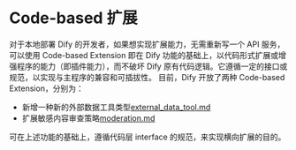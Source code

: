 # Code-based 扩展

对于本地部署 Dify 的开发者，如果想实现扩展能力，无需重新写一个 API 服务，可以使用 Code-based Extension 即在 Dify 功能的基础上，以代码形式扩展或增强程序的能力（即插件能力），而不破坏 Dify 原有代码逻辑。它遵循一定的接口或规范，以实现与主程序的兼容和可插拔性。 目前，Dify 开放了两种 Code-based Extension，分别为：

* 新增一种新的外部数据工具类型[external\_data\_tool.md](api\_based\_extension/external\_data\_tool.md "mention")
* 扩展敏感内容审查策略[moderation.md](api\_based\_extension/moderation.md "mention")

可在上述功能的基础上，遵循代码层 interface 的规范，来实现横向扩展的目的。

